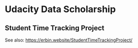 # Udacity Data Scholarship 
## Student Time Tracking Project
See also: https://erbin.website/StudentTimeTrackingProject/
